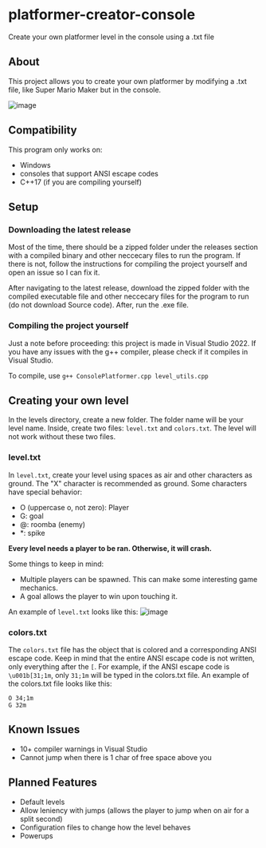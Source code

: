 # platformer-creator-console
Create your own platformer level in the console using a .txt file

## About

This project allows you to create your own platformer by modifying a .txt file, like Super Mario Maker but in the console.

![image](https://user-images.githubusercontent.com/98898166/177667224-f5fa709d-b6a7-4cc5-a332-b04f96708348.png)

## Compatibility

This program only works on: 
- Windows
- consoles that support ANSI escape codes
- C++17 (if you are compiling yourself)

## Setup

### Downloading the latest release

Most of the time, there should be a zipped folder under the releases section with a compiled binary and other neccecary files to run the program. If there is not, follow the instructions for compiling the project yourself and open an issue so I can fix it.

After navigating to the latest release, download the zipped folder with the compiled executable file and other neccecary files for the program to run (do not download Source code). After, run the .exe file.

### Compiling the project yourself

Just a note before proceeding: this project is made in Visual Studio 2022. If you have any issues with the g++ compiler, please check if it compiles in Visual Studio.

To compile, use `g++ ConsolePlatformer.cpp level_utils.cpp`

## Creating your own level

In the levels directory, create a new folder. The folder name will be your level name. Inside, create two files: `level.txt` and `colors.txt`. The level will not work without these two files.

### level.txt

In `level.txt`, create your level using spaces as air and other characters as ground. The "X" character is recommended as ground. Some characters have special behavior:

- O (uppercase o, not zero): Player
- G: goal
- @: roomba (enemy)
- *: spike

**Every level needs a player to be ran. Otherwise, it will crash.** 

Some things to keep in mind:
- Multiple players can be spawned. This can make some interesting game mechanics.
- A goal allows the player to win upon touching it.

An example of `level.txt` looks like this:
![image](https://user-images.githubusercontent.com/98898166/178369871-d2cdf371-f7ec-4e41-9af9-b06b1545dedf.png)

### colors.txt

The `colors.txt` file has the object that is colored and a corresponding ANSI escape code. Keep in mind that the entire ANSI escape code is not written, only everything after the `[`. For example, if the ANSI escape code is `\u001b[31;1m`, only `31;1m` will be typed in the colors.txt file. An example of the colors.txt file looks like this:
```
O 34;1m
G 32m
```

## Known Issues

- 10+ compiler warnings in Visual Studio
- Cannot jump when there is 1 char of free space above you

## Planned Features

- Default levels
- Allow leniency with jumps (allows the player to jump when on air for a split second) 
- Configuration files to change how the level behaves
- Powerups
